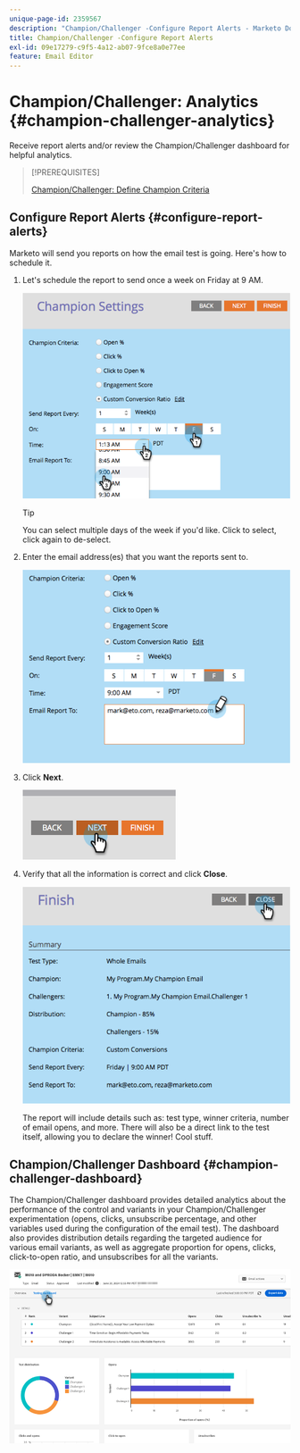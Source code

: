 ```yaml
---
unique-page-id: 2359567
description: "Champion/Challenger -Configure Report Alerts - Marketo Docs - Product Documentation"
title: Champion/Challenger -Configure Report Alerts
exl-id: 09e17279-c9f5-4a12-ab07-9fce8a0e77ee
feature: Email Editor
---
```

# Champion/Challenger: Analytics {#champion-challenger-analytics}

Receive report alerts and/or review the Champion/Challenger dashboard for helpful analytics.

>[!PREREQUISITES]
>
>[Champion/Challenger: Define Champion Criteria](/help/marketo/product-docs/email-marketing/general/functions-in-the-editor/email-tests-champion-challenger/champion-challenger-define-champion-criteria.md)

## Configure Report Alerts {#configure-report-alerts}

Marketo will send you reports on how the email test is going. Here's how to schedule it.

1. Let's schedule the report to send once a week on Friday at 9 AM.

   ![](assets/champion-challenger-analytics-1.png)

   >[!TIP]
   >
   >You can select multiple days of the week if you'd like. Click to select, click again to de-select.

1. Enter the email address(es) that you want the reports sent to.

   ![](assets/champion-challenger-analytics-2.png)

1. Click **Next**.

   ![](assets/champion-challenger-analytics-3.png)

1. Verify that all the information is correct and click **Close**.

   ![](assets/champion-challenger-analytics-4.png)

   The report will include details such as: test type, winner criteria, number of email opens, and more. There will also be a direct link to the test itself, allowing you to declare the winner! Cool stuff.

## Champion/Challenger Dashboard {#champion-challenger-dashboard}

The Champion/Challenger dashboard provides detailed analytics about the performance of the control and variants in your Champion/Challenger experimentation (opens, clicks, unsubscribe percentage, and other variables used during the configuration of the email test). The dashboard also provides distribution details regarding the targeted audience for various email variants, as well as aggregate proportion for opens, clicks, click-to-open ratio, and unsubscribes for all the variants.

   ![](assets/champion-challenger-analytics-5.png)
